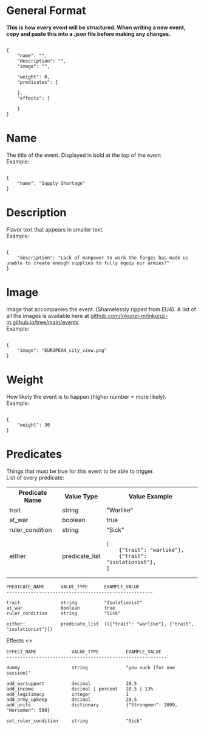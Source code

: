 <h1>General Format</h1>

<b>This is how every event will be structured. When writing a new event, copy and paste this into a .json file before making any changes. </b>

<pre><code>
{
    "name": "",
    "description": "",
    "image": "",

    "weight": 0,
    "predicates": {

    },
    "effects": {

    }
}
</code></pre>

<h1>Name</h1>
<p>The title of the event. Displayed in bold at the top of the event<br>Example:</p>

<pre><code>
{
    "name": "Supply Shortage"
}
</code></pre>

<h1>Description</h1>
<p>Flavor text that appears in smaller text.<br>Example:</p>

<pre><code>
{
    "description": "Lack of manpower to work the forges has made us unable to create enough supplies to fully equip our armies!"
}
</code></pre>

<h1>Image</h1>
<p>Image that accompanies the event. (Shamelessly ripped from EU4). A list of all the images is available here at <a href="github.com/inkunzi-m/inkunzi-m.github.io/tree/main/events">github.com/inkunzi-m/inkunzi-m.github.io/tree/main/events</a><br>Example:</p>

<pre><code>
{
    "image": "EUROPEAN_city_view.png"
}
</code></pre>

<h1>Weight</h1>
<p>How likely the event is to happen (higher number = more likely).<br>Example:</p>

<pre><code>
{
    "weight": 30
}
</code></pre>

<h1>Predicates</h1>
<p>Things that must be true for this event to be able to trigger.<br>List of every predicate:</p>

 <table>
  <tr>
    <th>Predicate Name</th>
    <th>Value Type</th>
    <th>Value Example</th>
  </tr><tr>
    <td>trait</td>
    <td>string</td>
    <td>"Warlike"</td>
  </tr><tr>
    <td>at_war</td>
    <td>boolean</td>
    <td>true</td>
  </tr><tr>
    <td>ruler_condition</td>
    <td>string</td>
    <td>"Sick"</td>
  </tr><tr>
    <td>either</td>
    <td>predicate_list</td>
    <td><pre><code>[
    {"trait": "warlike"},
    {"trait": "isolationist"},
]</code></pre></td>
  </tr>
</table> 

    PREDICATE_NAME      VALUE_TYPE      EXAMPLE_VALUE
    ------------------------------------------------------

    trait               string          "Isolationist"
    at_war              boolean         true
    ruler_condition     string          "Sick"

    either:             predicate_list  ([{"trait": "warlike"}, {"trait", "isolationist"}])






Effects <-> <br>

    EFFECT_NAME             VALUE_TYPE          EXAMPLE_VALUE
    -----------------------------------------------------------'

    dummy                   string              "you suck (for one session)"

    add_warsupport          decimal             20.5
    add_income              decimal | percent   20.5 | 13%
    add_legitimacy          integer             1
    add_army_upkeep         decimal             20.5
    add_units               dictionary          {"Strongmen": 2000, "Horsemen": 500}

    set_ruler_condition     string              "Sick"
